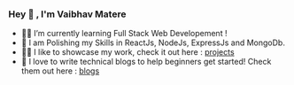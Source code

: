 ### Hey 👋 , I'm Vaibhav Matere
- 👨‍💻 I’m currently learning Full Stack Web Developement !
- 🌱 I am Polishing my Skills in ReactJs, NodeJs, ExpressJs and MongoDb.
- 👨‍💻 I like to showcase my work, check it out here : [projects](https://vaibhavmatere.netlify.app/projects.html)
- 📝 I love to write technical blogs to help beginners get started! Check them out here : [blogs](https://vaibhavmatere.netlify.app/blogs.html)

